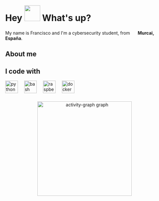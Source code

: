 <h1> Hey <img src="https://emojis.slackmojis.com/emojis/images/1577305505/7373/hand_wave.gif?1577305505" width="50" /> What's up?</h1>

<p> My name is Francisco and I'm a cybersecurity student, from <img src="https://cdn-icons-png.flaticon.com/128/197/197593.png" width="17" /> <b>Murcai, España</b>. </p>

## About me

## I code with

<div align="left">
  <img src="https://cdn.jsdelivr.net/gh/devicons/devicon/icons/python/python-original.svg" height="40" alt="python logo"  />
  <img width="12" />
  <img src="https://cdn.jsdelivr.net/gh/devicons/devicon/icons/bash/bash-original.svg" height="40" alt="bash logo"  />
  <img width="12" />
  <img src="https://cdn.jsdelivr.net/gh/devicons/devicon/icons/raspberrypi/raspberrypi-original.svg" height="40" alt="raspberrypi logo"  />
  <img width="12" />
  <img src="https://cdn.jsdelivr.net/gh/devicons/devicon/icons/docker/docker-original.svg" height="40" alt="docker logo"  />
</div>

###
<div align="center">
  <img src="https://github-readme-activity-graph.vercel.app/graph?username=Farlopitec&radius=16&theme=react&area=true&order=5" height="300" alt="activity-graph graph"  />
</div>
